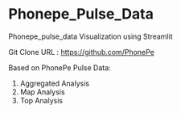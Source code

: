 # Phonepe_Pulse_Data
Phonepe_pulse_data Visualization using Streamlit

Git Clone URL : https://github.com/PhonePe

Based on PhonePe Pulse Data:
1. Aggregated Analysis
2. Map Analysis
3. Top Analysis
